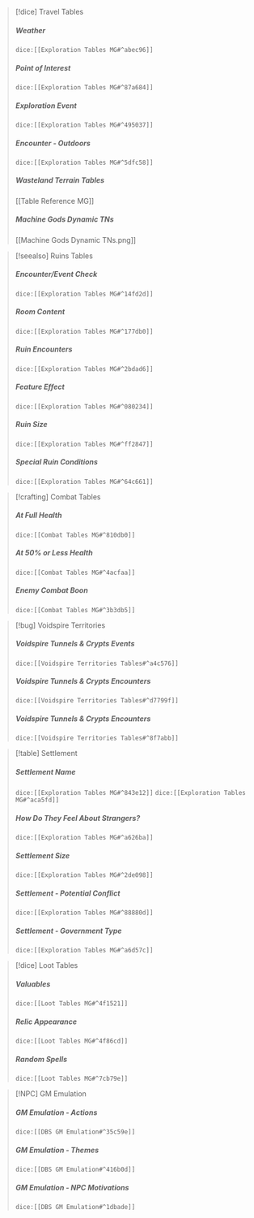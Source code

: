 > [!dice] Travel Tables
> ##### Weather
>`dice:[[Exploration Tables MG#^abec96]]`
>
>##### Point of Interest
>`dice:[[Exploration Tables MG#^87a684]]`
>
>#####  Exploration Event
>`dice:[[Exploration Tables MG#^495037]]`
>
>#####  Encounter - Outdoors
>`dice:[[Exploration Tables MG#^5dfc58]]`
>
>#####  Wasteland Terrain Tables
>[[Table Reference MG]]
>
>#####  Machine Gods Dynamic TNs
>[[Machine Gods Dynamic TNs.png]]

>[!seealso] Ruins Tables
>##### Encounter/Event Check
>`dice:[[Exploration Tables MG#^14fd2d]]`
>
>##### Room Content
>`dice:[[Exploration Tables MG#^177db0]]`
>
>##### Ruin Encounters
>`dice:[[Exploration Tables MG#^2bdad6]]`
>
>##### Feature Effect
>`dice:[[Exploration Tables MG#^080234]]`
>
>##### Ruin Size
>`dice:[[Exploration Tables MG#^ff2847]]`
>
>##### Special Ruin Conditions
>`dice:[[Exploration Tables MG#^64c661]]`


>[!crafting] Combat Tables
>##### At Full Health
>`dice:[[Combat Tables MG#^810db0]]`
>
>##### At 50% or Less Health
>`dice:[[Combat Tables MG#^4acfaa]]`
>
>##### Enemy Combat Boon
>`dice:[[Combat Tables MG#^3b3db5]]`
>

> [!bug] Voidspire Territories
> ##### Voidspire Tunnels & Crypts Events
>`dice:[[Voidspire Territories Tables#^a4c576]]`
>
>##### Voidspire Tunnels & Crypts Encounters
>`dice:[[Voidspire Territories Tables#^d7799f]]`
>
>#####  Voidspire Tunnels & Crypts Encounters
>`dice:[[Voidspire Territories Tables#^8f7abb]]`
>

> [!table] Settlement
>##### Settlement Name
>`dice:[[Exploration Tables MG#^843e12]]` `dice:[[Exploration Tables MG#^aca5fd]]`
>
>##### How Do They Feel About Strangers?
>`dice:[[Exploration Tables MG#^a626ba]]`
>
>##### Settlement Size
>`dice:[[Exploration Tables MG#^2de098]]`
>
>##### Settlement - Potential Conflict
>`dice:[[Exploration Tables MG#^88880d]]`
>
>##### Settlement - Government Type
>`dice:[[Exploration Tables MG#^a6d57c]]`

>[!dice] Loot Tables
>##### Valuables
>`dice:[[Loot Tables MG#^4f1521]]`
>
>##### Relic Appearance 
>`dice:[[Loot Tables MG#^4f86cd]]`
>
>##### Random Spells
>`dice:[[Loot Tables MG#^7cb79e]]`

>[!NPC] GM Emulation
>
>##### GM Emulation - Actions
>`dice:[[DBS GM Emulation#^35c59e]]`
>
>##### GM Emulation - Themes
>`dice:[[DBS GM Emulation#^416b0d]]`
>
>##### GM Emulation - NPC Motivations
>`dice:[[DBS GM Emulation#^1dbade]]`


